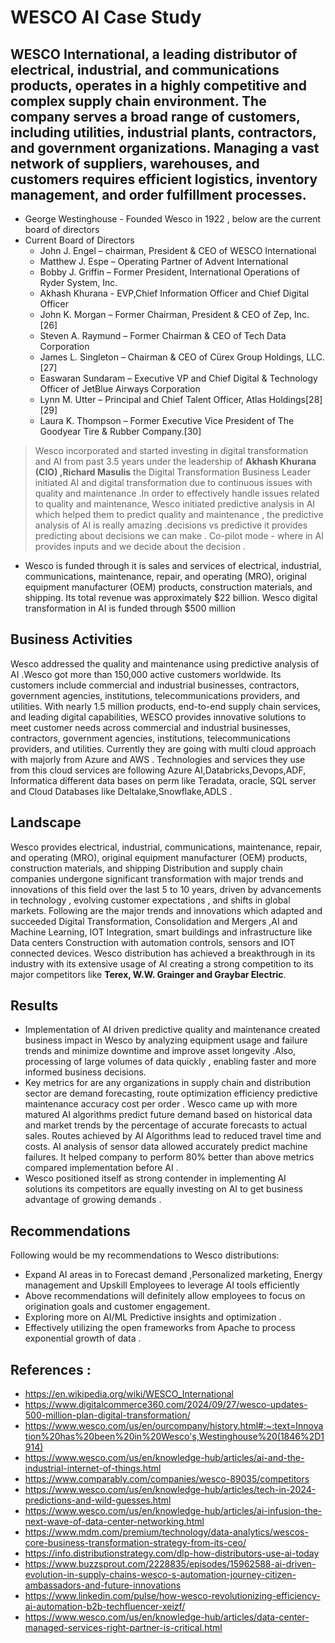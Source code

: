 
# WESCO AI Case Study 

## WESCO International, a leading distributor of electrical, industrial, and communications products, operates in a highly competitive and complex supply chain environment. The company serves a broad range of customers, including utilities, industrial plants, contractors, and government organizations. Managing a vast network of suppliers, warehouses, and customers requires efficient logistics, inventory management, and order fulfillment processes.
 * George Westinghouse - Founded Wesco in 1922 , below are the current board of directors 
* Current Board of Directors 
  - John J. Engel – chairman, President & CEO of WESCO International
  - Matthew J. Espe – Operating Partner of Advent International
  - Bobby J. Griffin – Former President, International Operations of Ryder System, Inc.
  - Akhash Khurana - EVP,Chief Information Officer and Chief Digital Officer 
  - John K. Morgan – Former Chairman, President & CEO of Zep, Inc.[26]
  - Steven A. Raymund – Former Chairman & CEO of Tech Data Corporation
  - James L. Singleton – Chairman & CEO of Cürex Group Holdings, LLC.[27]
  - Easwaran Sundaram – Executive VP and Chief Digital & Technology Officer of JetBlue Airways Corporation
  - Lynn M. Utter – Principal and Chief Talent Officer, Atlas Holdings[28][29]
  - Laura K. Thompson – Former Executive Vice President of The Goodyear Tire & Rubber Company.[30]

 >Wesco incorporated and started investing in digital transformation and AI  from past 3.5 years under the leadership of **Akhash Khurana (CIO) ,Richard Masulis** the  Digital Transformation Business Leader 
 initiated AI and digital transformation due to continuous issues with quality and maintenance .In order to effectively handle issues related  to quality and maintenance, Wesco initiated predictive analysis  in AI which helped them to predict quality and maintenance , the  predictive  analysis of AI is really amazing .decisions vs predictive it provides predicting about decisions we can make . Co-pilot mode - where in AI provides inputs and we decide about the decision .


* Wesco is funded through it is sales and services of electrical, industrial, communications, maintenance, repair, and operating (MRO), original equipment manufacturer (OEM) products, construction materials, and shipping. Its total revenue was approximately $22 billion. Wesco digital transformation in AI is funded through $500 million

 ## Business Activities
Wesco addressed the quality and maintenance using predictive analysis of AI .Wesco got more than 150,000 active customers worldwide. Its customers include commercial and industrial businesses, contractors, government agencies, institutions, telecommunications providers, and utilities. With nearly 1.5 million products, end-to-end supply chain services, and leading digital capabilities, WESCO provides innovative solutions to meet customer needs across commercial and industrial businesses, contractors, government agencies, institutions, telecommunications providers, and utilities. Currently they are going with multi cloud approach with majorly from Azure and AWS . Technologies and services they use from this cloud services are following Azure AI,Databricks,Devops,ADF, Informatica different data bases on perm like Teradata, oracle, SQL server and Cloud Databases like Deltalake,Snowflake,ADLS .
   
## Landscape
 Wesco provides electrical, industrial, communications, maintenance, repair, and operating (MRO), original equipment manufacturer (OEM) products, construction materials, and shipping Distribution and supply chain companies undergone significant transformation with major trends and innovations of this field over the last 5 to 10 years, driven by advancements in technology , evolving customer expectations , and shifts in global markets. Following are the major trends and innovations which adapted and succeeded Digital Transformation, Consolidation and Mergers ,AI and Machine Learning, IOT Integration, smart buildings and infrastructure like Data centers Construction with automation controls, sensors and IOT connected devices. Wesco distribution has achieved a breakthrough in its industry with its extensive usage of AI creating a strong competition to its major competitors like **Terex, W.W. Grainger and Graybar Electric**.
## Results
* Implementation of AI driven predictive quality and maintenance created business impact in Wesco by analyzing equipment usage and failure trends and minimize downtime and improve asset longevity .Also, processing of large volumes of data quickly , enabling faster and more informed business decisions.
* Key metrics for are any organizations in supply chain and distribution sector are demand forecasting, route optimization efficiency predictive maintenance accuracy cost per order . Wesco came up with more matured AI algorithms predict future demand based on historical data and market trends by the percentage of accurate forecasts to actual sales. Routes achieved by AI Algorithms lead to reduced travel time and costs. AI analysis of sensor data allowed accurately predict machine failures. It helped company to perform 80% better than above metrics compared implementation before AI .
* Wesco positioned itself as strong contender in implementing AI solutions its competitors are equally investing on AI to get business advantage of growing demands .
## Recommendations
Following would be my recommendations to Wesco distributions: 
* Expand AI areas in to Forecast demand ,Personalized marketing, Energy management and Upskill Employees to leverage AI tools efficiently
* Above recommendations will definitely allow employees to focus on origination goals and customer engagement.
* Exploring more on AI/ML Predictive insights and optimization .
* Effectively utilizing the open frameworks from Apache to process exponential growth of data .


 ## References :
   
 - https://en.wikipedia.org/wiki/WESCO_International
- https://www.digitalcommerce360.com/2024/09/27/wesco-updates-500-million-plan-digital-transformation/
- https://www.wesco.com/us/en/ourcompany/history.html#:~:text=Innovation%20has%20been%20in%20Wesco's,Westinghouse%20(1846%2D1914)
- https://www.wesco.com/us/en/knowledge-hub/articles/ai-and-the-industrial-internet-of-things.html
- https://www.comparably.com/companies/wesco-89035/competitors
- https://www.wesco.com/us/en/knowledge-hub/articles/tech-in-2024-predictions-and-wild-guesses.html
- https://www.wesco.com/us/en/knowledge-hub/articles/ai-infusion-the-next-wave-of-data-center-networking.html
- https://www.mdm.com/premium/technology/data-analytics/wescos-core-business-transformation-strategy-from-its-ceo/
- https://info.distributionstrategy.com/dlp-how-distributors-use-ai-today
- https://www.buzzsprout.com/2228835/episodes/15962588-ai-driven-evolution-in-supply-chains-wesco-s-automation-journey-citizen-ambassadors-and-future-innovations
- https://www.linkedin.com/pulse/how-wesco-revolutionizing-efficiency-ai-automation-b2b-techfluencer-xeizf/
- https://www.wesco.com/us/en/knowledge-hub/articles/data-center-managed-services-right-partner-is-critical.html


